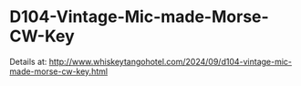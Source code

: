 # D104-Vintage-Mic-made-Morse-CW-Key

Details at:
http://www.whiskeytangohotel.com/2024/09/d104-vintage-mic-made-morse-cw-key.html
